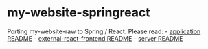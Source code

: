 # my-website-springreact
Porting my-website-raw to Spring / React. Please read:
    - [application README](application/README.md)
    - [external-react-frontend README](external-react-frontend/README.md)
    - [server README](server/README.md)
